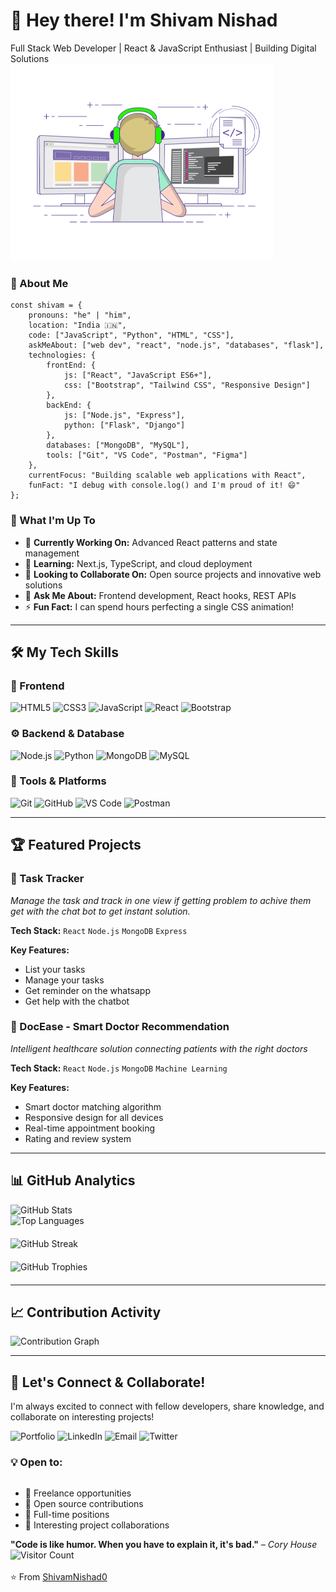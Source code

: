 <h1 class="center">👋 Hey there! I'm Shivam Nishad</h1>
        
<div>Full Stack Web Developer | React & JavaScript Enthusiast | Building Digital Solutions</div>

<img class="right" alt="Coding" width="420" src="https://raw.githubusercontent.com/devSouvik/devSouvik/master/gif3.gif">

<h3>🚀 About Me</h3>

<pre><code>const shivam = {
    pronouns: "he" | "him",
    location: "India 🇮🇳",
    code: ["JavaScript", "Python", "HTML", "CSS"],
    askMeAbout: ["web dev", "react", "node.js", "databases", "flask"],
    technologies: {
        frontEnd: {
            js: ["React", "JavaScript ES6+"],
            css: ["Bootstrap", "Tailwind CSS", "Responsive Design"]
        },
        backEnd: {
            js: ["Node.js", "Express"],
            python: ["Flask", "Django"]
        },
        databases: ["MongoDB", "MySQL"],
        tools: ["Git", "VS Code", "Postman", "Figma"]
    },
    currentFocus: "Building scalable web applications with React",
    funFact: "I debug with console.log() and I'm proud of it! 😄"
};</code></pre>

<h3>🎯 What I'm Up To</h3>
        <ul>
            <li>🔭 <strong>Currently Working On:</strong> Advanced React patterns and state management</li>
            <li>🌱 <strong>Learning:</strong> Next.js, TypeScript, and cloud deployment</li>
            <li>👯 <strong>Looking to Collaborate On:</strong> Open source projects and innovative web solutions</li>
            <li>💭 <strong>Ask Me About:</strong> Frontend development, React hooks, REST APIs</li>
            <li>⚡ <strong>Fun Fact:</strong> I can spend hours perfecting a single CSS animation!</li>
        </ul>

<hr>
<h2 class="center">🛠️ My Tech Skills</h2>

<div class="tech-section">
            <h3 class="center">🎨 Frontend</h3>
            <div class="center badges-container">
                <img class="badge" src="https://img.shields.io/badge/HTML5-E34F26?style=for-the-badge&logo=html5&logoColor=white" alt="HTML5">
                <img class="badge" src="https://img.shields.io/badge/CSS3-1572B6?style=for-the-badge&logo=css3&logoColor=white" alt="CSS3">
                <img class="badge" src="https://img.shields.io/badge/JavaScript-F7DF1E?style=for-the-badge&logo=javascript&logoColor=black" alt="JavaScript">
                <img class="badge" src="https://img.shields.io/badge/React-20232A?style=for-the-badge&logo=react&logoColor=61DAFB" alt="React">
                <img class="badge" src="https://img.shields.io/badge/Bootstrap-563D7C?style=for-the-badge&logo=bootstrap&logoColor=white" alt="Bootstrap">
            </div>

<h3 class="center">⚙️ Backend & Database</h3>
            <div class="center badges-container">
                <img class="badge" src="https://img.shields.io/badge/Node.js-43853D?style=for-the-badge&logo=node.js&logoColor=white" alt="Node.js">
                <img class="badge" src="https://img.shields.io/badge/Python-3776AB?style=for-the-badge&logo=python&logoColor=white" alt="Python">
                <img class="badge" src="https://img.shields.io/badge/MongoDB-4EA94B?style=for-the-badge&logo=mongodb&logoColor=white" alt="MongoDB">
                <img class="badge" src="https://img.shields.io/badge/MySQL-005C84?style=for-the-badge&logo=mysql&logoColor=white" alt="MySQL">
            </div>

<h3 class="center">🔧 Tools & Platforms</h3>
            <div class="center badges-container">
                <img class="badge" src="https://img.shields.io/badge/Git-F05032?style=for-the-badge&logo=git&logoColor=white" alt="Git">
                <img class="badge" src="https://img.shields.io/badge/GitHub-100000?style=for-the-badge&logo=github&logoColor=white" alt="GitHub">
                <img class="badge" src="https://img.shields.io/badge/VS_Code-0078D4?style=for-the-badge&logo=visual%20studio%20code&logoColor=white" alt="VS Code">
                <img class="badge" src="https://img.shields.io/badge/Postman-FF6C37?style=for-the-badge&logo=postman&logoColor=white" alt="Postman">
            </div>
        </div>

<hr>
<h2 class="center">🏆 Featured Projects</h2>

<div class="project-card">
            <h3>🏥 Task Tracker</h3>
            <p><em>Manage the task and track in one view if getting problem to achive them get with the chat bot to get instant solution.</em></p>
            
<p><strong>Tech Stack:</strong> <code>React</code> <code>Node.js</code> <code>MongoDB</code> <code>Express</code></p>
            
<div class="feature-list">
                <strong>Key Features:</strong>
                <ul>
                    <li>List your tasks </li>
                    <li>Manage your tasks </li>
                    <li>Get reminder on the whatsapp</li>
                    <li>Get help with the chatbot</li>
                </ul>
            </div>
            

<h3>🏥 DocEase - Smart Doctor Recommendation</h3>
            <p><em>Intelligent healthcare solution connecting patients with the right doctors</em></p>
            
<p><strong>Tech Stack:</strong> <code>React</code> <code>Node.js</code> <code>MongoDB</code> <code>Machine Learning</code></p>
            
<div class="feature-list">
                <strong>Key Features:</strong>
                <ul>
                    <li>Smart doctor matching algorithm</li>
                    <li>Responsive design for all devices</li>
                    <li>Real-time appointment booking</li>
                    <li>Rating and review system</li>
                </ul>
            </div>
            
</div>
<hr>

<h2 class="center">📊 GitHub Analytics</h2>

<div class="stats-container">
            <img src="https://github-readme-stats.vercel.app/api?username=ShivamNishad0&show_icons=true&theme=tokyonight&include_all_commits=true&count_private=true" alt="GitHub Stats" /><br>
            <img src="https://github-readme-stats.vercel.app/api/top-langs/?username=ShivamNishad0&layout=compact&langs_count=8&theme=tokyonight" alt="Top Languages" />
        </div>

<div class="center" style="margin: 20px 0;">
            <img src="https://github-readme-streak-stats.herokuapp.com/?user=ShivamNishad0&theme=tokyonight" alt="GitHub Streak" />
        </div>

<div class="center" style="margin: 20px 0;">
            <img src="https://github-profile-trophy.vercel.app/?username=ShivamNishad0&theme=tokyonight&no-frame=true&row=1&column=7" alt="GitHub Trophies"/>
        </div>

<hr>
<h2 class="center">📈 Contribution Activity</h2>

<div class="center">
            <img src="https://github-readme-activity-graph.vercel.app/graph?username=ShivamNishad0&theme=tokyo-night&hide_border=true" alt="Contribution Graph" />
        </div>

<hr>

<div class="connect-section">
            <h2 class="center">🤝 Let's Connect & Collaborate!</h2>
            
<p class="center">I'm always excited to connect with fellow developers, share knowledge, and collaborate on interesting projects!</p>
            
<div class="center badges-container">
                <img class="badge" src="https://img.shields.io/badge/Portfolio-FF5722?style=for-the-badge&logo=firefox&logoColor=white" alt="Portfolio">
                <img class="badge" src="https://img.shields.io/badge/LinkedIn-0A66C2?style=for-the-badge&logo=linkedin&logoColor=white" alt="LinkedIn">
                <img class="badge" src="https://img.shields.io/badge/Email-D14836?style=for-the-badge&logo=gmail&logoColor=white" alt="Email">
                <img class="badge" src="https://img.shields.io/badge/Twitter-1DA1F2?style=for-the-badge&logo=twitter&logoColor=white" alt="Twitter">
            </div>
            
<h3 class="center">💡 Open to:</h3>
            <ul style="text-align: left; display: inline-block;">
                <li>🚀 Freelance opportunities</li>
                <li>🤝 Open source contributions</li>
                <li>💼 Full-time positions</li>
                <li>🎯 Interesting project collaborations</li>
            </ul>
        </div>

<div class="footer">
            <div class="quote">
                <strong>"Code is like humor. When you have to explain it, it's bad."</strong> <em>– Cory House</em>
            </div>
            
<img src="https://komarev.com/ghpvc/?username=ShivamNishad0&label=Profile%20views&color=0e75b6&style=flat" alt="Visitor Count">
            <br><br>
            ⭐️ From <a href="https://github.com/ShivamNishad0">ShivamNishad0</a>
        </div>
    </div>
